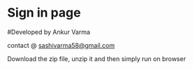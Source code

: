 # Sign in page


#Developed by Ankur Varma


contact @ sashivarma58@gmail.com


Download the zip file, unzip it and then simply run on browser
